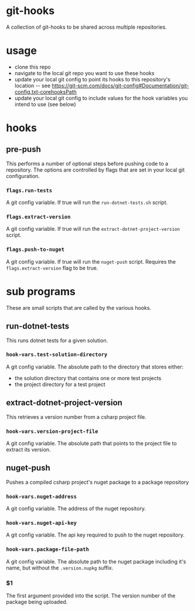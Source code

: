 # git-hooks
A collection of git-hooks to be shared across multiple repositories.

# usage
- clone this repo
- navigate to the local git repo you want to use these hooks
- update your local git config to point its hooks to this repository's location
-- see https://git-scm.com/docs/git-config#Documentation/git-config.txt-corehooksPath
- update your local git config to include values for the hook variables you intend to use (see below)


# hooks

## pre-push
This performs a number of optional steps before pushing code to a repository.
The options are controlled by flags that are set in your local git configuration.

### `flags.run-tests`
A git config variable. If true will run the `run-dotnet-tests.sh` script.

### `flags.extract-version`
A git config variable. If true will run the `extract-dotnet-project-version` script.

### `flags.push-to-nuget`
A git config variable. If true will run the `nuget-push` script. Requires the `flags.extract-version` flag to be true.

# sub programs
These are small scripts that are called by the various hooks.

## run-dotnet-tests
This runs dotnet tests for a given solution.

### `hook-vars.test-solution-directory`
A git config variable. The absolute path to the directory that stores either:
- the solution directory that contains one or more test projects
- the project directory for a test project

## extract-dotnet-project-version
This retrieves a version number from a csharp project file.

### `hook-vars.version-project-file`
A git config variable. The absolute path that points to the project file to extract its version.

## nuget-push
Pushes a compiled csharp project's nuget package to a package repository

### `hook-vars.nuget-address`
A git config variable. The address of the nuget repository.

### `hook-vars.nuget-api-key`
A git config variable. The api key required to push to the nuget repository.

### `hook-vars.package-file-path`
A git config variable. The absolute path to the nuget package including it's name, but without the `.version.nupkg` suffix.

### $1
The first argument provided into the script. The version number of the package being uploaded.
